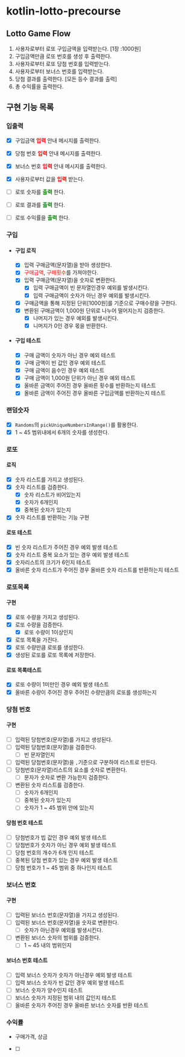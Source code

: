 # kotlin-lotto-precourse

## Lotto Game Flow

1. 사용자로부터 로또 구입금액을 입력받는다. [1장 :1000원]
2. 구입금액만큼 로또 번호를 생성 후 출력한다.
3. 사용자로부터 로또 당첨 번호를 입력받는다.
4. 사용자로부터 보너스 번호를 입력받는다.
5. 당첨 결과를 출력한다. [모든 등수 결과를 출력]
6. 총 수익률을 출력한다.

## 구현 기능 목록

### 입출력

- [x] 구입금액 **<span style="color:red;">입력</span>** 안내 메시지를 출력한다.
- [x] 당첨 번호 **<span style="color:red;">입력</span>** 안내 메시지를 출력한다.
- [x] 보너스 번호 **<span style="color:red;">입력</span>** 안내 메시지를 출력한다.
- [x] 사용자로부터 값을 **<span style="color:red;">입력</span>** 받는다.


- [ ] 로또 숫자를 **<span style="color:green;">출력</span>** 한다.
- [ ] 로또 결과를 **<span style="color:green;">출력</span>** 한다.
- [ ] 로또 수익률을 **<span style="color:green;">출력</span>** 한다.

### 구입

- #### 구입 로직

    - [x] 입력 구매금액(문자열)을 받아 생성한다.
    - [x] <span style="color:red;">구매금액</span>, <span style="color:red;">구매횟수</span>를 가져야한다.
    - [x] 입력 구매금액(문자열)을 숫자로 변환한다.
        - [x] 입력 구매금액이 빈 문자열인경우 예외를 발생시킨다.
        - [x] 입력 구매금액이 숫자가 아닌 경우 예외를 발생시킨다.

    - [x] 구매금액을 통해 지정된 단위[1000원]를 기준으로 구매수량을 구한다.
    - [x] 변환된 구매금액이 1,000원 단위로 나누어 떨어지는지 검증한다.
        - [x] 나머지가 있는 경우 예외를 발생시킨다.
        - [x] 니머지가 0인 경우 몫을 반환한다.

- #### 구입 테스트

    - [x] 구매 금액이 숫자가 아닌 경우 예외 테스트
    - [x] 구매 금액이 빈 값인 경우 예외 테스트
    - [x] 구매 금액이 음수인 경우 예외 테스트
    - [x] 구매 금액이 1,000원 단위가 아닌 경우 예외 테스트
    - [x] 올바른 금액이 주어진 경우 올바른 횟수를 반환하는지 테스트
    - [x] 올바른 금액이 주어진 경우 올바른 구입금액를 반환하는지 테스트

### 랜덤숫자

- [x] `Randoms`의 `pickUniqueNumbersInRange()`를 활용한다.
- [x] 1 ~ 45 범위내에서 6개의 숫자를 생성한다.

### 로또

#### 로직

- [x] 숫자 리스트를 가지고 생성된다.
- [x] 숫자 리스트를 검증한다.
    - [x] 숫자 리스트가 비어있는지
    - [x] 숫자가 6개인지
    - [x] 중복된 숫자가 있는지
- [x] 숫자 리스트를 반환하는 기능 구현

#### 로또 테스트

- [x] 빈 숫자 리스트가 주어진 경우 예외 발생 테스트
- [x] 숫자 리스트 중복 요소가 있는 경우 예외 발생 테스트
- [x] 숫자리스트의 크기가 6인지 테스트
- [x] 올바른 숫자 리스트가 주어진 경우 올바른 숫자 리스트를 반환하는지 테스트

### 로또목록

#### 구현

- [x] 로또 수량을 가지고 생성된다.
- [x] 로또 수량을 검증한다.
    - [x] 로또 수량이 1이상인지
- [x] 로또 목록을 가진다.
- [x] 로또 수량만큼 로또를 생성한다.
- [x] 생성된 로또를 로또 목록에 저장한다.

#### 로또 목록테스트

- [x] 로또 수량이 1미만인 경우 예외 발생 테스트
- [x] 올바른 수량이 주어진 경우 주어진 수량만큼의 로또를 생성하는지

### 당첨 번호

#### 구현

- [ ] 입력된 당첨번호(문자열)를 가지고 생성된다.
- [ ] 입력된 당첨번호(문자열)을 검증한다.
    - [ ] 빈 문자열인지
- [ ] 입력된 당첨번호(문자열)을 `,`기준으로 구분하여 리스트로 만든다.
- [ ] 당첨번호(문자열)리스트의 요소를 숫자로 변환한다.
    - [ ] 문자가 숫자로 변환 가능한지 검증한다.
- [ ] 변환된 숫자 리스트를 검증한다.
    - [ ] 숫자가 6개인지
    - [ ] 중복된 숫자가 있는지
    - [ ] 숫자가 1 ~ 45 범위 안에 있는지

#### 당첨 번호 테스트

- [ ] 당첨번호가 빕 값인 경우 예외 발생 테스트
- [ ] 당첨번호가 숫자가 아닌 경우 예외 발생 테스트
- [ ] 당첨 번호의 개수가 6개 인지 테스트
- [ ] 중복된 당첨 번호가 있는 경우 예외 발생 테스트
- [ ] 당첨 번호가 1 ~ 45 범위 중 하나인지 테스트

### 보너스 번호

#### 구현

- [ ] 입력된 보너스 번호(문자열)을 가지고 생성된다.
- [ ] 입력된 보너스 번호(문자열)을 숫자로 변환한다.
    - [ ] 숫자가 아닌경우 예외를 발생시킨다.
- [ ] 변환된 보너스 숫자의 범위를 검증한다.
    - [ ] 1 ~ 45 내의 범위인지

#### 보너스 번호 테스트

- [ ] 입력 보너스 숫자가 숫자가 아닌경우 예외 발생 테스트
- [ ] 입력 보너스 숫자가 빈 값인 경우 예외 발생 테스트
- [ ] 보너스 숫자가 양수인지 테스트
- [ ] 보너스 숫자가 지정된 범위 내의 값인지 테스트
- [ ] 올바른 숫자가 주어진 경우 올바른 보너스 숫자를 반환 테스트

### 수익률

- 구매가격, 상금
- [ ] 
